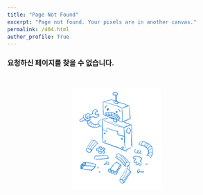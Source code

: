 ```yaml
---
title: "Page Not Found"
excerpt: "Page not found. Your pixels are in another canvas."
permalink: /404.html
author_profile: True
---
```



### 요청하신 페이지를 찾을 수 없습니다.

<br>

<p align="center">
    <a href = "https://soomin461.github.io/" height="5" widht="10" taget="_blank">
        <img src="/assets/images/not_found.png" alt="Home 이동">
    </a>
</p>


<script>
  var GOOG_FIXURL_LANG = 'en';
  var GOOG_FIXURL_SITE = 'https://soomin461.github.io'
</script>
<script src="https://linkhelp.clients.google.com/tbproxy/lh/wm/fixurl.js">
</script>
